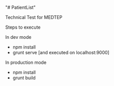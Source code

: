 "# PatientList" 

Technical Test for MEDTEP

Steps to execute

In dev mode
- npm install
- grunt serve   [and executed on localhost:9000]




In production mode
- npm install
- grunt build